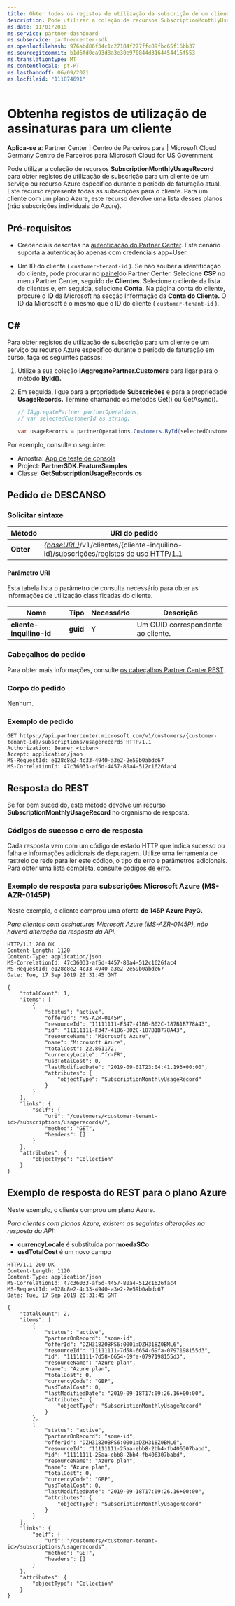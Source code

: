 ```yaml
---
title: Obter todos os registos de utilização da subscrição de um cliente
description: Pode utilizar a coleção de recursos SubscriptionMonthlyUsageRecord para obter registos de utilização de subscrição para um cliente de um serviço ou recurso Azure específico durante o período de faturação atual.
ms.date: 11/01/2019
ms.service: partner-dashboard
ms.subservice: partnercenter-sdk
ms.openlocfilehash: 976abd86f34c1c27184f277ffc89fbc65f16bb37
ms.sourcegitcommit: b1d6fd0ca93d8a3e30e970844d3164454415f553
ms.translationtype: MT
ms.contentlocale: pt-PT
ms.lasthandoff: 06/09/2021
ms.locfileid: "111874691"
---
```

# <a name="get-subscription-usage-records-for-a-customer"></a>Obtenha registos de utilização de assinaturas para um cliente

**Aplica-se a**: Partner Center | Centro de Parceiros para | Microsoft Cloud Germany Centro de Parceiros para Microsoft Cloud for US Government

Pode utilizar a coleção de recursos **SubscriptionMonthlyUsageRecord** para obter registos de utilização de subscrição para um cliente de um serviço ou recurso Azure específico durante o período de faturação atual. Este recurso representa todas as subscrições para o cliente. Para um cliente com um plano Azure, este recurso devolve uma lista desses planos (não subscrições individuais do Azure).

## <a name="prerequisites"></a>Pré-requisitos

- Credenciais descritas na [autenticação do Partner Center](partner-center-authentication.md). Este cenário suporta a autenticação apenas com credenciais app+User.

- Um ID do cliente ( `customer-tenant-id` ). Se não souber a identificação do cliente, pode procurar no [painel](https://partner.microsoft.com/dashboard)do Partner Center. Selecione **CSP** no menu Partner Center, seguido de **Clientes**. Selecione o cliente da lista de clientes e, em seguida, selecione **Conta.** Na página conta do cliente, procure o **ID** da Microsoft na secção Informação da **Conta do Cliente.** O ID da Microsoft é o mesmo que o ID do cliente ( `customer-tenant-id` ).

## <a name="c"></a>C\#

Para obter registos de utilização de subscrição para um cliente de um serviço ou recurso Azure específico durante o período de faturação em curso, faça os seguintes passos:

1. Utilize a sua coleção **IAggregatePartner.Customers** para ligar para o método **ById().**

2. Em seguida, ligue para a propriedade **Subscrições** e para a propriedade **UsageRecords.** Termine chamando os métodos Get() ou GetAsync().

    ``` csharp
    // IAggregatePartner partnerOperations;
    // var selectedCustomerId as string;

    var usageRecords = partnerOperations.Customers.ById(selectedCustomerId).Subscriptions.UsageRecords.Get();
    ```

Por exemplo, consulte o seguinte:

- Amostra: [App de teste de consola](console-test-app.md)
- Project: **PartnerSDK.FeatureSamples**
- Classe: **GetSubscriptionUsageRecords.cs**

## <a name="rest-request"></a>Pedido de DESCANSO

### <a name="request-syntax"></a>Solicitar sintaxe

| Método  | URI do pedido                                                                                                      |
|---------|------------------------------------------------------------------------------------------------------------------|
| **Obter** | [*{baseURL}*](partner-center-rest-urls.md)/v1/clientes/{cliente-inquilino-id}/subscrições/registos de uso HTTP/1.1 |

#### <a name="uri-parameter"></a>Parâmetro URI

Esta tabela lista o parâmetro de consulta necessário para obter as informações de utilização classificadas do cliente.

| Nome                   | Tipo     | Necessário | Descrição                           |
|------------------------|----------|----------|---------------------------------------|
| **cliente-inquilino-id** | **guid** | Y        | Um GUID correspondente ao cliente. |

### <a name="request-headers"></a>Cabeçalhos do pedido

Para obter mais informações, consulte [os cabeçalhos Partner Center REST](headers.md).

### <a name="request-body"></a>Corpo do pedido

Nenhum.

### <a name="request-example"></a>Exemplo de pedido

```http
GET https://api.partnercenter.microsoft.com/v1/customers/{customer-tenant-id}/subscriptions/usagerecords HTTP/1.1
Authorization: Bearer <token>
Accept: application/json
MS-RequestId: e128c8e2-4c33-4940-a3e2-2e59b0abdc67
MS-CorrelationId: 47c36033-af5d-4457-80a4-512c1626fac4
```

## <a name="rest-response"></a>Resposta do REST

Se for bem sucedido, este método devolve um recurso **SubscriptionMonthlyUsageRecord** no organismo de resposta.

### <a name="response-success-and-error-codes"></a>Códigos de sucesso e erro de resposta

Cada resposta vem com um código de estado HTTP que indica sucesso ou falha e informações adicionais de depuragem. Utilize uma ferramenta de rastreio de rede para ler este código, o tipo de erro e parâmetros adicionais. Para obter uma lista completa, consulte [códigos de erro](error-codes.md).

### <a name="response-example-for-microsoft-azure-ms-azr-0145p-subscriptions"></a>Exemplo de resposta para subscrições Microsoft Azure (MS-AZR-0145P)

Neste exemplo, o cliente comprou uma oferta **de 145P Azure PayG.**

*Para clientes com assinaturas Microsoft Azure (MS-AZR-0145P), não haverá alteração da resposta da API.*

```http
HTTP/1.1 200 OK
Content-Length: 1120
Content-Type: application/json
MS-CorrelationId: 47c36033-af5d-4457-80a4-512c1626fac4
MS-RequestId: e128c8e2-4c33-4940-a3e2-2e59b0abdc67
Date: Tue, 17 Sep 2019 20:31:45 GMT

{
    "totalCount": 1,
    "items": [
        {
            "status": "active",
            "offerId": "MS-AZR-0145P",
            "resourceId": "11111111-F347-41B6-B02C-187B1B778A43",
            "id": "11111111-F347-41B6-B02C-187B1B778A43",
            "resourceName": "Microsoft Azure",
            "name": "Microsoft Azure",
            "totalCost": 22.861172,
            "currencyLocale": "fr-FR",
            "usdTotalCost": 0,
            "lastModifiedDate": "2019-09-01T23:04:41.193+00:00",
            "attributes": {
                "objectType": "SubscriptionMonthlyUsageRecord"
            }
        }
    ],
    "links": {
        "self": {
            "uri": "/customers/<customer-tenant-id>/subscriptions/usagerecords/",
            "method": "GET",
            "headers": []
        }
    },
    "attributes": {
        "objectType": "Collection"
    }
}
```

## <a name="rest-response-example-for-azure-plan"></a>Exemplo de resposta do REST para o plano Azure

Neste exemplo, o cliente comprou um plano Azure.

*Para clientes com planos Azure, existem as seguintes alterações na resposta da API:*

- **currencyLocale** é substituída por **moedaSCo**
- **usdTotalCost** é um novo campo

```http
HTTP/1.1 200 OK
Content-Length: 1120
Content-Type: application/json
MS-CorrelationId: 47c36033-af5d-4457-80a4-512c1626fac4
MS-RequestId: e128c8e2-4c33-4940-a3e2-2e59b0abdc67
Date: Tue, 17 Sep 2019 20:31:45 GMT

{
    "totalCount": 2,
    "items": [
        {
            "status": "active",
            "partnerOnRecord": "some-id",
            "offerId": "DZH318Z0BPS6:0001:DZH318Z0BML6",
            "resourceId": "11111111-7d58-6654-69fa-0797198155d3",
            "id": "11111111-7d58-6654-69fa-0797198155d3",
            "resourceName": "Azure plan",
            "name": "Azure plan",
            "totalCost": 0,
            "currencyCode": "GBP",
            "usdTotalCost": 0,
            "lastModifiedDate": "2019-09-18T17:09:26.16+00:00",
            "attributes": {
                "objectType": "SubscriptionMonthlyUsageRecord"
            }
        },
        {
            "status": "active",
            "partnerOnRecord": "some-id",
            "offerId": "DZH318Z0BPS6:0001:DZH318Z0BML6",
            "resourceId": "11111111-25aa-ebb8-2bb4-fb406307babd",
            "id": "11111111-25aa-ebb8-2bb4-fb406307babd",
            "resourceName": "Azure plan",
            "name": "Azure plan",
            "totalCost": 0,
            "currencyCode": "GBP",
            "usdTotalCost": 0,
            "lastModifiedDate": "2019-09-18T17:09:26.16+00:00",
            "attributes": {
                "objectType": "SubscriptionMonthlyUsageRecord"
            }
        }
    ],
    "links": {
        "self": {
            "uri": "/customers/<customer-tenant-id>/subscriptions/usagerecords",
            "method": "GET",
            "headers": []
        }
    },
    "attributes": {
        "objectType": "Collection"
    }
}
```
